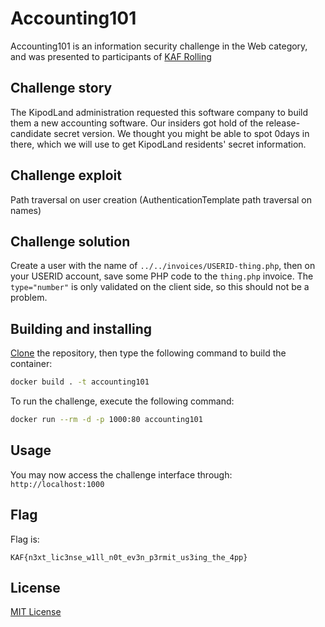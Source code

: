 # Accounting101

Accounting101 is an information security challenge in the Web category, and was presented to participants of [KAF Rolling](https://kaf.sh)

## Challenge story

The KipodLand administration requested this software company to build them a new accounting software. Our insiders got hold of the release-candidate secret version. We thought you might be able to spot 0days in there, which we will use to get KipodLand residents' secret information.

## Challenge exploit

Path traversal on user creation (AuthenticationTemplate path traversal on names)

## Challenge solution

Create a user with the name of `../../invoices/USERID-thing.php`, then on your USERID account, save some PHP code to the `thing.php` invoice. The `type="number"` is only validated on the client side, so this should not be a problem.

## Building and installing

[Clone](https://github.com/NadavTasher/2020-Accounting101/archive/master.zip) the repository, then type the following command to build the container:
```bash
docker build . -t accounting101
```

To run the challenge, execute the following command:
```bash
docker run --rm -d -p 1000:80 accounting101
```

## Usage

You may now access the challenge interface through: `http://localhost:1000`

## Flag

Flag is:
```flagscript
KAF{n3xt_lic3nse_w1ll_n0t_ev3n_p3rmit_us3ing_the_4pp}
```

## License
[MIT License](https://choosealicense.com/licenses/mit/)